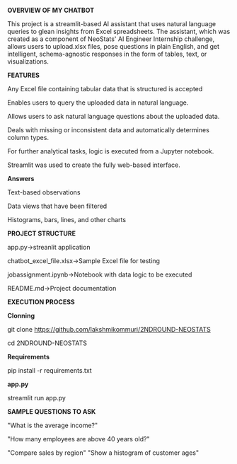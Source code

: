 **OVERVIEW OF MY CHATBOT**

This project is a streamlit-based AI assistant that uses natural language queries to glean insights from Excel spreadsheets. The assistant, which was created as a component of NeoStats' AI Engineer Internship challenge, allows users to upload.xlsx files, pose questions in plain English, and get intelligent, schema-agnostic responses in the form of tables, text, or visualizations.

**FEATURES**

Any Excel file containing tabular data that is structured is accepted

Enables users to query the uploaded data in natural language.

Allows users to ask natural language questions about the uploaded data.

Deals with missing or inconsistent data and automatically determines column types.

For further analytical tasks, logic is executed from a Jupyter notebook.

Streamlit was used to create the fully web-based interface.

**Answers**

Text-based observations

Data views that have been filtered

Histograms, bars, lines, and other charts

**PROJECT STRUCTURE**

app.py->streanlit application

chatbot_excel_file.xlsx->Sample Excel file for testing

jobassignment.ipynb->Notebook with data logic to be executed

README.md->Project documentation

**EXECUTION PROCESS**

**Clonning**

git clone https://github.com/lakshmikommuri/2NDROUND-NEOSTATS

cd 2NDROUND-NEOSTATS

**Requirements**

pip install -r requirements.txt

**app.py**

streamlit run app.py


**SAMPLE QUESTIONS TO ASK**

"What is the average income?"

"How many employees are above 40 years old?"

"Compare sales by region"
"Show a histogram of customer ages"



